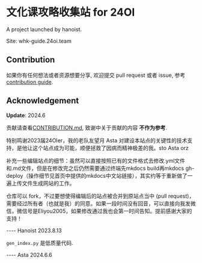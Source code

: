 # 文化课攻略收集站 for 24OI

A project launched by hanoist.

Site: whk-guide.24oi.team

## Contribution

如果你有任何想法或者资源想要分享, 欢迎提交 pull request 或者 issue, 参考 [contribution guide](./CONTRIBUTION.md).

## Acknowledgement

**Update**: 2024.6

贡献请查看[CONTRIBUTION.md](./CONTRIBUTION.md), 致谢中关于贡献的内容 **不作为参考**.

特别鸣谢2023届24OIer，我的老队友望月 Asta 对建设本站点的关键性的技术支持，是他让这个站点成为可能，顺便拯救了因病而精神极差的我。sto Asta orz

补充一些编辑站点的细节：虽然可以直接按照已有的文件格式去修改.yml文件和.md文件，但是在修改完之后仍然需要通过终端先mkdocs build再mkdocs gh-deploy（操作细节见首页中提供的mkdocs中文站链接），其实约等于重新做了一遍上传文件生成网站的工作。

仓库可以 fork，不过要想使得编辑后的站点被合并到原站点当中 (pull request)，需要经过所有者（也就是我）的同意。如果一段时间没有回音，可以直接向我发微信，微信号是Eliyou2005，如果修改通过我也会第一时间告知。提前感谢大家的支持！

---- Hanoist 2023.8.13

`gen_index.py` 是低质量代码.

---- Asta 2024.6.6
